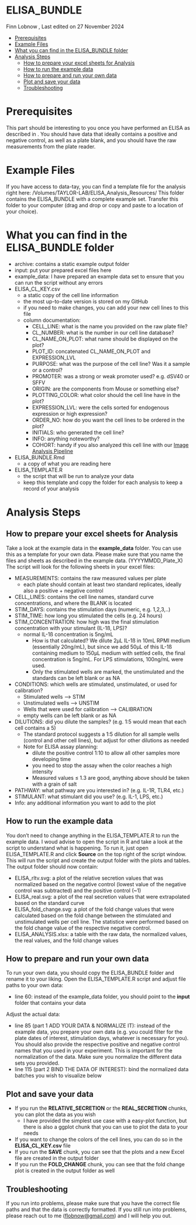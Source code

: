 ELISA_BUNDLE
================
Finn Lobnow
, Last edited on 27 November 2024

- [Prerequisites](#prerequisites)
- [Example Files](#example-files)
- [What you can find in the ELISA_BUNDLE
  folder](#what-you-can-find-in-the-elisa_bundle-folder)
- [Analysis Steps](#analysis-steps)
  - [How to prepare your excel sheets for
    Analysis](#how-to-prepare-your-excel-sheets-for-analysis)
  - [How to run the example data](#how-to-run-the-example-data)
  - [How to prepare and run your own
    data](#how-to-prepare-and-run-your-own-data)
  - [Plot and save your data](#plot-and-save-your-data)
  - [Troubleshooting](#troubleshooting)

# Prerequisites

This part should be interesting to you once you have performed an ELISA
as described in . You should have data that ideally contains a positive
and negative control, as well as a plate blank, and you should have the
raw measurements from the plate reader.

# Example Files

If you have access to data-tay, you can find a template file for the
analysis right here: /Volumes/TAYLOR-LAB/ELISA_Analysis_Resources/ This
folder contains the ELISA_BUNDLE with a complete example set. Transfer
this folder to your computer (drag and drop or copy and paste to a
location of your choice).

# What you can find in the ELISA_BUNDLE folder

- archive: contains a static example output folder
- input: put your prepared excel files here
- example_data: I have prepared an example data set to ensure that you
  can run the script without any errors
- ELISA_CL_KEY.csv
  - a static copy of the cell line information
  - the most up-to-date version is stored on my GitHub
  - if you need to make changes, you can add your new cell lines to this
    file
  - column documentation:
    - CELL_LINE: what is the name you provided on the raw plate file?
    - CL_NUMBER: what is the number in our cell line database?
    - CL_NAME_ON_PLOT: what name should be displayed on the plot?
    - PLOT_ID: concatenated CL_NAME_ON_PLOT and EXPRESSION_LVL
    - PURPOSE: what was the purpose of the cell line? Was it a sample or
      a control?
    - PROMOTER: was a strong or weak promoter used? e.g. dSV40 or SFFV
    - ORIGIN: are the components from Mouse or something else?
    - PLOTTING_COLOR: what color should the cell line have in the plot?
    - EXPRESSION_LVL: were the cells sorted for endogenous expression or
      high expression?
    - ORDER_NO: how do you want the cell lines to be ordered in the
      plot?
    - INITIALS: who generated the cell line?
    - INFO: anything noteworthy?
    - COHORT: handy if you also analyzed this cell line with our [Image
      Analysis
      Pipeline](https://github.com/MJ-Taylor-Lab/dynamics-pipeline)
- ELISA_BUNDLE.Rmd
  - a copy of what you are reading here
- ELISA_TEMPLATE.R
  - the script that will be run to analyze your data
  - keep this template and copy the folder for each analysis to keep a
    record of your analysis

# Analysis Steps

## How to prepare your excel sheets for Analysis

Take a look at the example data in the **example_data** folder. You can
use this as a template for your own data. Please make sure that you name
the files and sheets as described in the example data.
(YYYYMMDD_Plate_X) The script will look for the following sheets in your
excel files:

- MEASUREMENTS: contains the raw measured values per plate
  - each plate should contain at least two standard replicates, ideally
    also a positive + negative control
- CELL_LINES: contains the cell line names, standard curve
  concentrations, and where the BLANK is located
- STIM_DAYS: contains the stimulation days (numeric, e.g. 1,2,3,..)
- STIM_TIME: how long you stimulated the cells (e.g. 24 hours)
- STIM_CONCENTRATION: how high was the final stimulation concentration
  with your stimulant (IL-1ß, LPS)?
  - normal IL-1ß concentration is 5ng/mL
    - How is that calculated? We dilute 2µL IL-1ß in 10mL RPMI medium
      (essentially 20ng/mL), but since we add 50µL of this IL-1ß
      containing medium to 150µL medium with settled cells, the final
      concentration is 5ng/mL. For LPS stimulations, 100ng/mL were used.
    - Only the stimulated wells are marked, the unstimulated and the
      standards can be left blank or as NA
- CONDITIONS: which wells are stimulated, unstimulated, or used for
  calibration?
  - Stimulated wells –\> STIM
  - Unstimulated wells –\> UNSTIM
  - Wells that were used for calibration –\> CALIBRATION
  - empty wells can be left blank or as NA
- DILUTIONS: did you dilute the samples? (e.g. 1:5 would mean that each
  cell contains a 5)
  - The standard protocol suggests a 1:5 dilution for all sample wells
    (control and other cell lines), but adjust for other dilutions as
    needed
  - Note for ELISA assay planning:
    - dilute the positive control 1:10 to allow all other samples more
      developing time
    - you need to stop the assay when the color reaches a high intensity
    - Measured values ≤ 1.3 are good, anything above should be taken
      with a grain of salt
- PATHWAY: what pathway are you interested in? (e.g. IL-1R, TLR4, etc.)
- STIMULANT: what stimulant did you use? (e.g. IL-1, LPS, etc.)
- Info: any additional information you want to add to the plot

## How to run the example data

You don’t need to change anything in the ELISA_TEMPLATE.R to run the
example data. I woud advise to open the script in R and take a look at
the script to understand what is happening. To run it, just open
ELISA_TEMPLATE.R and click **Source** on the top right of the script
window. This will run the script and create the output folder with the
plots and tables. The output folder should now contain:

- ELISA_rltv.svg: a plot of the relative secretion values that was
  normalized based on the negative control (lowest value of the negative
  control was subtracted) and the positive control (~1)
- ELISA_real.svg: a plot of the real secretion values that were
  extrapolated based on the standard curve
- ELISA_fold_change.svg: a plot of the fold change values that were
  calculated based on the fold change between the stimulated and
  unstimulated wells per cell line. The statistice were performed based
  on the fold change value of the respective negative control.
- ELISA_ANALYSIS.xlsx: a table with the raw data, the normalized values,
  the real values, and the fold change values

## How to prepare and run your own data

To run your own data, you should copy the ELISA_BUNDLE folder and rename
it to your liking. Open the ELISA_TEMPLATE.R script and adjust file
paths to your own data:

- line 60: instead of the example_data folder, you should point to the
  **input** folder that contains your data

Adjust the actual data:

- line 85 (part 1 ADD YOUR DATA & NORMALIZE IT): instead of the example
  data, you prepare your own data (e.g. you could filter for the plate
  dates of interest, stimulation days, whatever is necessary for you).
  You should also provide the respective positive and negative control
  names that you used in your experiment. This is important for the
  normalization of the data. Make sure you normalize the different data
  sets you provided.
- line 115 (part 2 BIND THE DATA OF INTEREST): bind the normalized data
  batches you wish to visualize below

## Plot and save your data

- If you run the **RELATIVE_SECRETION** or the **REAL_SECRETION**
  chunks, you can plot the data as you wish
  - I have provided the simplest use case with a easy-plot function, but
    there is also a ggplot chunk that you can use to plot the data to
    your needs
- If you want to change the colors of the cell lines, you can do so in
  the **ELISA_CL_KEY.csv** file
- If you run the **SAVE** chunk, you can see that the plots and a new
  Excel file are created in the output folder
- If you run the **FOLD_CHANGE** chunk, you can see that the fold change
  plot is created in the output folder as well

## Troubleshooting

If you run into problems, please make sure that you have the correct
file paths and that the data is correctly formatted. If you still run
into problems, please reach out to me (<flobnow@gmail.com>) and I will
help you out.

